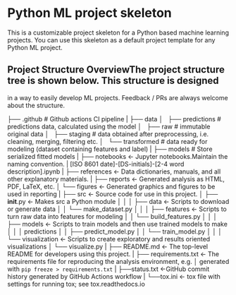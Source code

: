 # Python ML project skeleton

This is a customizable project skeleton for a Python based machine learning projects.
You can use this skeleton as a default project template for any Python ML project.

## Project Structure OverviewThe project structure tree is shown below. This structure is designed

in a way to easily develop ML projects. Feedback / PRs are always welcome
about the structure.

├── .github             # Github actions CI pipeline
|
├── data
│   ├── predictions     # predictions data, calculated using the model
│   ├── raw             # immutable original data
│   ├── staging         # data obtained after preprocessing, i.e. cleaning, merging, filtering etc.
│   └── transformed     # data ready for modeling (dataset containing features and label)
|
├── models              # Store serialized fitted models
|
├── notebooks          <- Jupyter notebooks.Maintain the naming convention.
|                         [ISO 8601 date]-[DS-initials]-[2-4 word description].ipynb
|
├── references         <- Data dictionaries, manuals, and all other explanatory materials.
|
├── reports            <- Generated analysis as HTML, PDF, LaTeX, etc.
│   └── figures        <- Generated graphics and figures to be used in reporting
|
├── src                <- Source code for use in this project.
│   ├── __init__.py    <- Makes src a Python module
│   │
│   ├── data           <- Scripts to download or generate data
│   │   └── make_dataset.py
│   │
│   ├── features       <- Scripts to turn raw data into features for modeling
│   │   └── build_features.py
│   │
│   ├── models         <- Scripts to train models and then use trained models to make
│   │   │                 predictions
│   │   ├── predict_model.py
│   │   └── train_model.py
│   │
│   └── visualization  <- Scripts to create exploratory and results oriented visualizations
│       └── visualize.py
|
├── README.md          <- The top-level README for developers using this project.
|
├── requirements.txt    <- The requirements file for reproducing the analysis environment, e.g.
│                         generated with `pip freeze > requirements.txt`
|
├──status.txt           <-GitHub commit history generated by GitHub Actions workflow
|
└──tox.ini              <- tox file with settings for running tox; see tox.readthedocs.io
